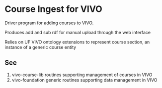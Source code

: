 # Course Ingest for VIVO

Driver program for adding courses to VIVO.

Produces add and sub rdf for manual upload through the web interface

Relies on UF VIVO ontology extensions to represent course section, an instance of a generic course entity

## See

1. vivo-course-lib  routines supporting management of courses in VIVO
1. vivo-foundation  generic routines supporting data management in VIVO

